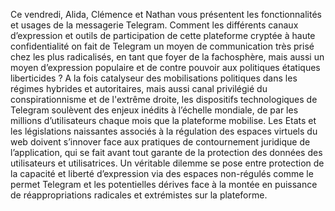 Ce vendredi, Alida, Clémence et Nathan vous présentent les fonctionnalités et usages de la messagerie Telegram. Comment les différents canaux d’expression et outils de participation de cette plateforme cryptée à haute confidentialité on fait de Telegram un moyen de communication très prisé chez les plus radicalisés, en tant que foyer de la fachosphère, mais aussi un moyen d’expression populaire et de contre pouvoir aux politiques étatiques liberticides ? A la fois catalyseur des mobilisations politiques dans les régimes hybrides et autoritaires, mais aussi canal privilégié du conspirationnisme et de l'extrême droite, les dispositifs technologiques de Telegram soulèvent des enjeux inédits à l’échelle mondiale, de par les millions d’utilisateurs chaque mois que la plateforme mobilise. Les Etats et les législations naissantes associés à la régulation des espaces virtuels du web doivent s’innover face aux pratiques de contournement juridique de l’application, qui se fait avant tout garante de la protection des données des utilisateurs et utilisatrices. Un véritable dilemme se pose entre protection de la capacité et liberté d’expression via des espaces non-régulés comme le permet Telegram et les potentielles dérives face à la montée en puissance de réappropriations radicales et extrémistes sur la plateforme. 
